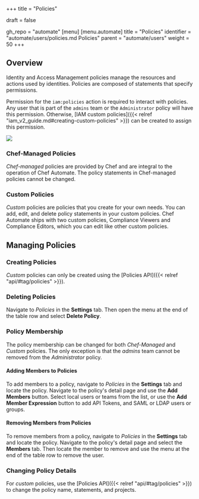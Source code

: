 +++
title = "Policies"

draft = false

gh_repo = "automate"
[menu]
  [menu.automate]
    title = "Policies"
    identifier = "automate/users/policies.md Policies"
    parent = "automate/users"
    weight = 50
+++

## Overview

Identity and Access Management policies manage the resources and actions used by identities.
Policies are composed of statements that specify permissions.

Permission for the `iam:policies` action is required to interact with policies.
Any user that is part of the `admins` team or the `Administrator` policy will have this permission.
Otherwise, [IAM custom policies]({{< relref "iam_v2_guide.md#creating-custom-policies" >}}) can be created to assign this permission.

![](/images/automate/settings-policies.png)

### Chef-Managed Policies

*Chef-managed* policies are provided by Chef and are integral to the operation of Chef Automate. The policy statements in Chef-managed policies cannot be changed.

### Custom Policies

*Custom* policies are policies that you create for your own needs.
You can add, edit, and delete policy statements in your custom policies.
Chef Automate ships with two custom policies, Compliance Viewers and Compliance Editors, which you can edit like other custom policies.

## Managing Policies

### Creating Policies

_Custom_ policies can only be created using the [Policies API]({{< relref "api/#tag/policies" >}}).

### Deleting Policies

Navigate to _Policies_ in the **Settings** tab.
Then open the menu at the end of the table row and select **Delete Policy**.

### Policy Membership

The policy membership can be changed for both _Chef-Managed_ and _Custom_ policies.
The only exception is that the _admins_ team cannot be removed from the _Administrator_ policy.

#### Adding Members to Policies

To add members to a policy, navigate to _Policies_ in the **Settings** tab and locate the policy.
Navigate to the policy's detail page and use the **Add Members** button.
Select local users or teams from the list, or use the **Add Member Expression** button to add API Tokens, and SAML or LDAP users or groups.

#### Removing Members from Policies

To remove members from a policy, navigate to _Policies_ in the **Settings** tab and locate the policy.
Navigate to the policy's detail page and select the **Members** tab.
Then locate the member to remove and use the menu at the end of the table row to remove the user.

### Changing Policy Details

For _custom_ policies, use the [Policies API]({{< relref "api/#tag/policies" >}}) to change the policy name, statements, and projects.
